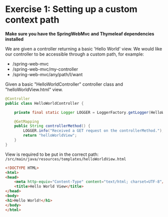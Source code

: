 # Exercise 1: Setting up a custom context path

**Make sure you have the SpringWebMvc and Thymeleaf dependencies installed**

We are given a controller returning a basic 'Hello World' view. We would like our controller to be accessible through a custom path, for example:

* /spring-web-mvc
* /spring-web-mvc/my-controller
* /spring-web-mvc/any/path/I/want

Given a basic "HelloWorldController" controller class and "helloWorldView.html" view.

```java
@Controller
public class HelloWorldController {

    private final static Logger LOGGER = LoggerFactory.getLogger(HelloWorldController.class);

    @GetMapping
    public String controllerMethod() {
        LOGGER.info("Received a GET request on the controllerMethod.");
        return "helloWorldView";
    }
}
```

View is required to be put in the correct path: `/src/main/java/resources/templates/helloWorldView.html`

```html
<!DOCTYPE HTML>
<html>
<head>
    <meta http-equiv="Content-Type" content="text/html; charset=UTF-8"/>
    <title>Hello World View</title>
</head>
<body>
<h1>Hello World!</h1>
</body>
</html>
```
